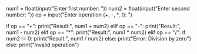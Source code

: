 num1 = float(input("Enter first number: "))
num2 = float(input("Enter second number: "))
op = input("Enter operation (+, -, *, /): ")

if op == "+":
    print("Result:", num1 + num2)
elif op == "-":
    print("Result:", num1 - num2)
elif op == "*":
    print("Result:", num1 * num2)
elif op == "/":
    if num2 != 0:
        print("Result:", num1 / num2)
    else:
        print("Error: Division by zero")
else:
    print("Invalid operation")
